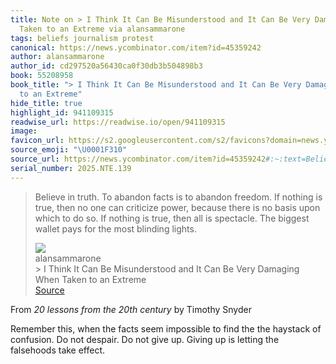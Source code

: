 ```yaml
---
title: Note on > I Think It Can Be Misunderstood and It Can Be Very Damaging When
  Taken to an Extreme via alansammarone
tags: beliefs journalism protest
canonical: https://news.ycombinator.com/item?id=45359242
author: alansammarone
author_id: cd297520a56430ca0f30db3b504898b3
book: 55208958
book_title: "> I Think It Can Be Misunderstood and It Can Be Very Damaging When Taken
  to an Extreme"
hide_title: true
highlight_id: 941109315
readwise_url: https://readwise.io/open/941109315
image:
favicon_url: https://s2.googleusercontent.com/s2/favicons?domain=news.ycombinator.com
source_emoji: "\U0001F310"
source_url: https://news.ycombinator.com/item?id=45359242#:~:text=Believe%20in%20truth.,most%20blinding%20lights.
serial_number: 2025.NTE.139
---
```

> Believe in truth. To abandon facts is to abandon freedom. If nothing is true, then no one can criticize power, because there is no basis upon which to do so. If nothing is true, then all is spectacle. The biggest wallet pays for the most blinding lights.
> <div class="quoteback-footer"><div class="quoteback-avatar"><img class="mini-favicon" src="https://s2.googleusercontent.com/s2/favicons?domain=news.ycombinator.com"></div><div class="quoteback-metadata"><div class="metadata-inner"><span style="display:none">FROM:</span><div aria-label="alansammarone" class="quoteback-author"> alansammarone</div><div aria-label="> I Think It Can Be Misunderstood and It Can Be Very Damaging When Taken to an Extreme" class="quoteback-title"> > I Think It Can Be Misunderstood and It Can Be Very Damaging When Taken to an Extreme</div></div></div><div class="quoteback-backlink"><a target="_blank" aria-label="go to the full text of this quotation" rel="noopener" href="https://news.ycombinator.com/item?id=45359242#:~:text=Believe%20in%20truth.,most%20blinding%20lights." class="quoteback-arrow"> Source</a></div></div>

From *20 lessons from the 20th century* by Timothy Snyder

Remember this, when the facts seem impossible to find the the haystack of confusion. Do not despair. Do not give up. Giving up is letting the falsehoods take effect. 